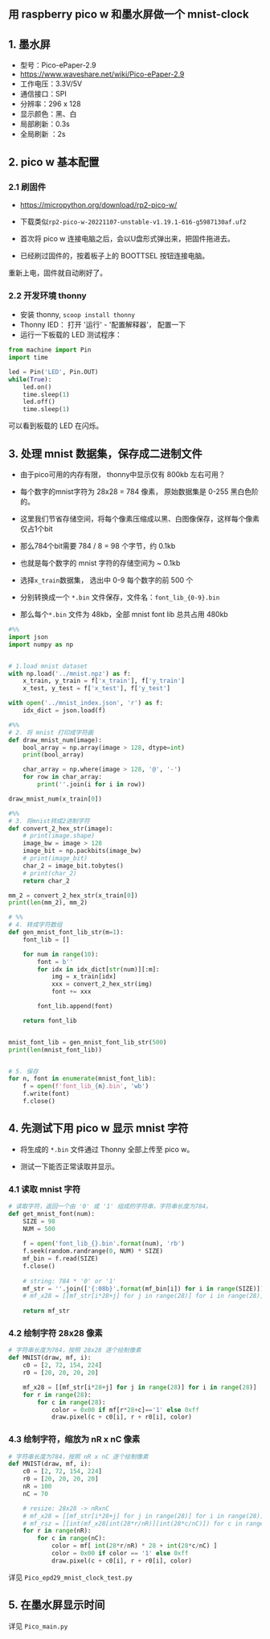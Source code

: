 ## 用 raspberry pico w 和墨水屏做一个 mnist-clock

## 1. 墨水屏
- 型号：Pico-ePaper-2.9
- https://www.waveshare.net/wiki/Pico-ePaper-2.9
- 工作电压：3.3V/5V
- 通信接口：SPI
- 分辨率：296 x 128
- 显示颜色：黑、白
- 局部刷新：0.3s
- 全局刷新 ：2s


## 2. pico w 基本配置
### 2.1 刷固件
- https://micropython.org/download/rp2-pico-w/

- 下载类似`rp2-pico-w-20221107-unstable-v1.19.1-616-g5987130af.uf2`
- 首次将 pico w 连接电脑之后，会以U盘形式弹出来，把固件拖进去。
- 已经刷过固件的，按着板子上的 BOOTTSEL 按钮连接电脑。 

重新上电，固件就自动刷好了。

### 2.2 开发环境 thonny
- 安装 thonny, `scoop install thonny` 
- Thonny IED： 打开 '运行' - '配置解释器'， 配置一下
- 运行一下板载的 LED 测试程序：
 
``` python
from machine import Pin 
import time

led = Pin('LED', Pin.OUT)
while(True):
    led.on()
    time.sleep(1)
    led.off()
    time.sleep(1)
```
可以看到板载的 LED 在闪烁。

## 3. 处理 mnist 数据集，保存成二进制文件

* 由于pico可用的内存有限， thonny中显示仅有 800kb 左右可用？

* 每个数字的mnist字符为 28x28 = 784 像素， 原始数据集是 0-255 黑白色阶的。
* 这里我们节省存储空间，将每个像素压缩成以黑、白图像保存，这样每个像素仅占1个bit
* 那么784个bit需要 784 / 8 = 98 个字节，约 0.1kb
* 也就是每个数字的 mnist 字符的存储空间为 ~ 0.1kb

* 选择`x_train`数据集， 选出中 0-9 每个数字的前 500 个
* 分别转换成一个 `*.bin` 文件保存，文件名：`font_lib_{0-9}.bin` 
* 那么每个`*.bin` 文件为 48kb，全部 mnist font lib 总共占用 480kb

``` python
#%%
import json
import numpy as np


# 1.load mnist dataset
with np.load('../mnist.npz') as f:
    x_train, y_train = f['x_train'], f['y_train']
    x_test, y_test = f['x_test'], f['y_test']

with open('../mnist_index.json', 'r') as f:
    idx_dict = json.load(f)

#%%
# 2. 将 mnist 打印成字符画
def draw_mnist_num(image):
    bool_array = np.array(image > 128, dtype=int)
    print(bool_array)

    char_array = np.where(image > 128, '@', '-')
    for row in char_array:
        print(''.join(i for i in row))

draw_mnist_num(x_train[0])

#%%
# 3. 将mnist转成2进制字符
def convert_2_hex_str(image):
    # print(image.shape)
    image_bw = image > 128
    image_bit = np.packbits(image_bw)
    # print(image_bit)
    char_2 = image_bit.tobytes()
    # print(char_2)
    return char_2

mm_2 = convert_2_hex_str(x_train[0])
print(len(mm_2), mm_2)

# %% 
# 4. 转成字符数组
def gen_mnist_font_lib_str(m=1):
    font_lib = []

    for num in range(10):
        font = b''
        for idx in idx_dict[str(num)][:m]:
            img = x_train[idx]
            xxx = convert_2_hex_str(img)
            font += xxx

        font_lib.append(font)

    return font_lib


mnist_font_lib = gen_mnist_font_lib_str(500)
print(len(mnist_font_lib))


# 5. 保存
for n, font in enumerate(mnist_font_lib):
    f = open(f'font_lib_{n}.bin', 'wb')
    f.write(font)
    f.close()

```

## 4. 先测试下用 pico w 显示 mnist 字符

- 将生成的 `*.bin` 文件通过 Thonny 全部上传至 pico w。

- 测试一下能否正常读取并显示。

### 4.1 读取 mnist 字符
``` python
# 读取字符，返回一个由 '0' 或 '1' 组成的字符串，字符串长度为784。
def get_mnist_font(num):    
    SIZE = 98
    NUM = 500    
    
    f = open('font_lib_{}.bin'.format(num), 'rb')
    f.seek(random.randrange(0, NUM) * SIZE)
    mf_bin = f.read(SIZE)
    f.close() 
    
    # string: 784 * '0' or '1'
    mf_str = ''.join(['{:08b}'.format(mf_bin[i]) for i in range(SIZE)])
    # mf_x28 = [[mf_str[i*28+j] for j in range(28)] for i in range(28)]
 
    return mf_str
```

### 4.2 绘制字符 28x28 像素
``` python
# 字符串长度为784，按照 28x28 逐个绘制像素 
def MNIST(draw, mf, i):    
    c0 = [2, 72, 154, 224]
    r0 = [20, 20, 20, 20]

    mf_x28 = [[mf_str[i*28+j] for j in range(28)] for i in range(28)]
    for r in range(28):
        for c in range(28):
            color = 0x00 if mf[r*28+c]=='1' else 0xff
            draw.pixel(c + c0[i], r + r0[i], color)

```

### 4.3 绘制字符，缩放为 nR x nC 像素
``` python
# 字符串长度为784，按照 nR x nC 逐个绘制像素 
def MNIST(draw, mf, i):    
    c0 = [2, 72, 154, 224]
    r0 = [20, 20, 20, 20]
    nR = 100
    nC = 70

    # resize: 28x28 -> nRxnC
    # mf_x28 = [[mf_str[i*28+j] for j in range(28)] for i in range(28)]
    # mf_rsz = [[int(mf_x28[int(28*r/nR)][int(28*c/nC)]) for c in range(nC)] for r in range(nR)]
    for r in range(nR):
        for c in range(nC):
            color = mf[ int(28*r/nR) * 28 + int(28*c/nC) ]
            color = 0x00 if color == '1' else 0xff
            draw.pixel(c + c0[i], r + r0[i], color)
```

详见 `Pico_epd29_mnist_clock_test.py`


## 5. 在墨水屏显示时间

详见 `Pico_main.py`

